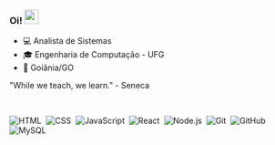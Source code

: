 ### Oi! <img src="https://media.giphy.com/media/hvRJCLFzcasrR4ia7z/giphy.gif" width="25px">


- 💻 Analista de Sistemas
- 🎓 Engenharia de Computação - UFG
- 📌 Goiânia/GO

"While we teach, we learn." - Seneca


<br/>

![HTML](https://img.shields.io/badge/-HTML-05122A?style=flat&logo=HTML5)&nbsp;
![CSS](https://img.shields.io/badge/-CSS-05122A?style=flat&logo=CSS3&logoColor=1572B6)&nbsp;
![JavaScript](https://img.shields.io/badge/-JavaScript-05122A?style=flat&logo=javascript)&nbsp;
![React](https://img.shields.io/badge/-React-05122A?style=flat&logo=react)&nbsp;
![Node.js](https://img.shields.io/badge/-Node.js-05122A?style=flat&logo=node.js)&nbsp;
![Git](https://img.shields.io/badge/-Git-05122A?style=flat&logo=git)&nbsp;
![GitHub](https://img.shields.io/badge/-GitHub-05122A?style=flat&logo=github)&nbsp;
![MySQL](https://img.shields.io/badge/-MySQL-05122A?style=flat&logo=mysql)&nbsp;  

<br />


